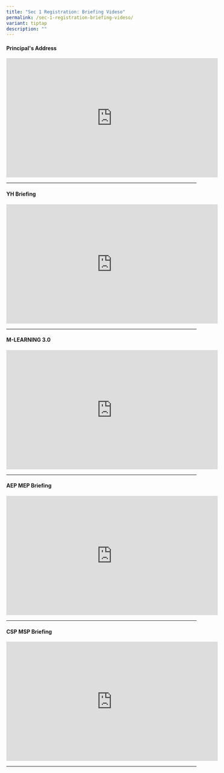```yaml
---
title: "Sec 1 Registration: Briefing Videso"
permalink: /sec-1-registration-briefing-videso/
variant: tiptap
description: ""
---
```

<h4>Principal's Address</h4>
<div class="iframe-wrapper">
<iframe height="315" width="560" allowfullscreen="true" frameborder="0" src="https://www.youtube.com/embed/MGnUFbst5fo?si=Ps-18YChUx9dHvMf"></iframe>
</div>
<p></p>
<hr>
<p></p>
<h4>YH Briefing</h4>
<div class="iframe-wrapper">
<iframe height="315" width="560" allowfullscreen="true" frameborder="0" src="https://www.youtube.com/embed/hNXfUDWwwcM?si=l4vaZqpCcXGEPt2c"></iframe>
</div>
<p></p>
<hr>
<p></p>
<h4>M-LEARNING 3.0</h4>
<div class="iframe-wrapper">
<iframe height="315" width="560" allowfullscreen="true" frameborder="0" src="https://www.youtube.com/embed/bCkD1fhXdA0?si=_a5wDV1vWi-JLSoS"></iframe>
</div>
<p></p>
<hr>
<p></p>
<h4>AEP MEP Briefing</h4>
<div class="iframe-wrapper">
<iframe height="315" width="560" allowfullscreen="true" frameborder="0" src="https://www.youtube.com/embed/fgtjtGM7UP8?si=VhPzN6syn9w4I09e"></iframe>
</div>
<p></p>
<hr>
<h4>CSP MSP Briefing</h4>
<div class="iframe-wrapper">
<iframe height="315" width="560" allowfullscreen="true" frameborder="0" src="https://www.youtube.com/embed/kxdlBBF2PxA?si=uLwVyd65gOec6gdB"></iframe>
</div>
<p></p>
<hr>
<p></p>
<p></p>
<p></p>